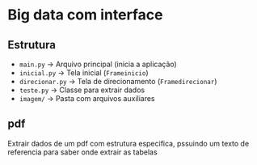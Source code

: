 # Big data com interface

## Estrutura
- `main.py` → Arquivo principal (inicia a aplicação)
- `inicial.py` → Tela inicial (`Frameinicio`)
- `direcionar.py` → Tela de direcionamento (`Framedirecionar`)
- `teste.py` → Classe para extrair dados
- `imagem/` → Pasta com arquivos auxiliares

## pdf
Extrair dados de um pdf com estrutura especifica, pssuindo um texto de referencia para saber onde extrair as tabelas
 
